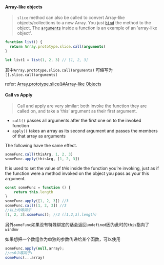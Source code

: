 #### Array-like objects

> `slice` method can also be called to convert Array-like objects/collections to a new Array. You just [`bind`](https://developer.mozilla.org/en-US/docs/Web/JavaScript/Reference/Global_Objects/Function/bind) the method to the object. The [`arguments`](https://developer.mozilla.org/en-US/docs/Web/JavaScript/Reference/Functions/arguments) inside a function is an example of an 'array-like object'.

```js
function list() {
  return Array.prototype.slice.call(arguments)
}

let list1 = list(1, 2, 3) // [1, 2, 3]
```

其中`Array.prototype.slice.call(arguments)` 可缩写为`[].slice.call(arguments)`

refer: [Array.prototype.slice()#Array-like Objects](https://developer.mozilla.org/en-US/docs/Web/JavaScript/Reference/Global_Objects/Array/slice#Array-like_objects)

#### Call vs Apply

>  Call and apply are very similar: both invoke the function they are called on, and take a ‘this’ argument as their first argument.

* `call()` passes all arguments after the first one on to the invoked function
* `apply()` takes an array as its second argument and passes the members of that array as arguments

The following have the same effect.

```js
someFunc.call(thisArg, 1, 2, 3)
someFunc.apply(thisArg, [1, 2, 3])
```

It is used to set the value of *this* inside the function you’re invoking, just as if the function were a method invoked on the object you pass as your this argument.

```js
const someFunc = function () {
	return this.length
}
someFunc.apply([1, 2, 3]) //3
someFunc.call([1, 2, 3]) //3
//以上均等同于
[1, 2, 3].someFunc(); //3 ([1,2,3].length)
```

另外`someFunc`如果没有特殊绑定的话会返回`undefined`因为此时的`this`指向了`window`

如果想把一个数组作为单独的参数传递给某个函数，可以使用

```javascript
someFunc.apply(null,array); 
//es6中等同于↓
someFunc(...array)
```



